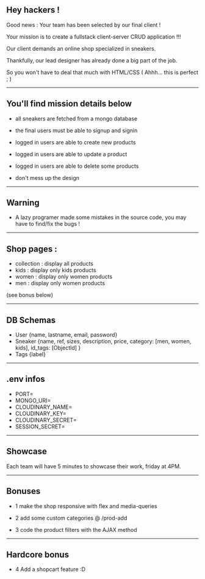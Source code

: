 ## Hey hackers !

Good news : Your team has been selected by our final client !

Your mission is to create a fullstack client-server CRUD application !!!

Our client demands an online shop specialized in sneakers.

Thankfully, our lead designer has already done a big part of the job.

So you won't have to deal that much with HTML/CSS ( Ahhh... this is perfect ; )

---

## You'll find mission details below

- all sneakers are fetched from a mongo database

- the final users must be able to signup and signin

- logged in users are able to create new products

- logged in users are able to update a product

- logged in users are able to delete some products

- don't mess up the design

---

## Warning

- A lazy programer made some mistakes in the source code, you may have to find/fix the bugs !

---

## Shop pages :

- collection : display all products
- kids : display only kids products
- women : display only women products
- men : display only women products

(see bonus below)

---

## DB Schemas

- User {name, lastname, email, password}
- Sneaker {name, ref, sizes, description, price, category: [men, women, kids], id_tags: [ObjectId] }
- Tags {label}

---

## .env infos

- PORT=
- MONGO_URI=
- CLOUDINARY_NAME=
- CLOUDINARY_KEY=
- CLOUDINARY_SECRET=
- SESSION_SECRET=

---

## Showcase

Each team will have 5 minutes to showcase their work, friday at 4PM.

---

## Bonuses

- 1 make the shop responsive with flex and media-queries

- 2 add some custom categories @ /prod-add

- 3 code the product filters with the AJAX method

---

## Hardcore bonus

- 4 Add a shopcart feature :D

